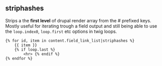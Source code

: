 ## striphashes

Strips a the **first level** of drupal render array from the # prefixed keys. Mostly useful for iterating trough a field output and still being able to use the ``loop.index0``, ``loop.first`` etc options in twig loops.

```
{% for id, item in content.field_link_list|striphashes %}
    {{ item }}
    {% if loop.last %}
        <hr> {% endif %}
{% endfor %}
```
